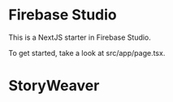# Firebase Studio

This is a NextJS starter in Firebase Studio.

To get started, take a look at src/app/page.tsx.
# StoryWeaver
